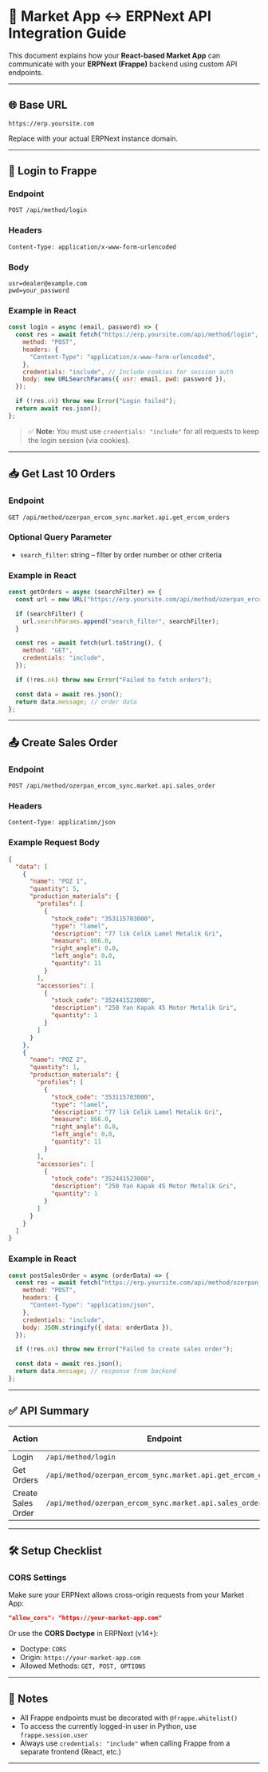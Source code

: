 # 🧾 Market App ↔ ERPNext API Integration Guide

This document explains how your **React-based Market App** can communicate with your **ERPNext (Frappe)** backend using custom API endpoints.

---

## 🌐 Base URL

```
https://erp.yoursite.com
```

Replace with your actual ERPNext instance domain.

---

## 🔐 Login to Frappe

### Endpoint

```
POST /api/method/login
```

### Headers

```
Content-Type: application/x-www-form-urlencoded
```

### Body

```
usr=dealer@example.com
pwd=your_password
```

### Example in React

```js
const login = async (email, password) => {
  const res = await fetch("https://erp.yoursite.com/api/method/login", {
    method: "POST",
    headers: {
      "Content-Type": "application/x-www-form-urlencoded",
    },
    credentials: "include", // Include cookies for session auth
    body: new URLSearchParams({ usr: email, pwd: password }),
  });

  if (!res.ok) throw new Error("Login failed");
  return await res.json();
};
```

> ✅ **Note:** You must use `credentials: "include"` for all requests to keep the login session (via cookies).

---

## 📥 Get Last 10 Orders

### Endpoint

```
GET /api/method/ozerpan_ercom_sync.market.api.get_ercom_orders
```

### Optional Query Parameter

- `search_filter`: string – filter by order number or other criteria

### Example in React

```js
const getOrders = async (searchFilter) => {
  const url = new URL("https://erp.yoursite.com/api/method/ozerpan_ercom_sync.market.api.get_ercom_orders");

  if (searchFilter) {
    url.searchParams.append("search_filter", searchFilter);
  }

  const res = await fetch(url.toString(), {
    method: "GET",
    credentials: "include",
  });

  if (!res.ok) throw new Error("Failed to fetch orders");

  const data = await res.json();
  return data.message; // order data
};
```

---

## 📤 Create Sales Order

### Endpoint

```
POST /api/method/ozerpan_ercom_sync.market.api.sales_order
```

### Headers

```
Content-Type: application/json
```

### Example Request Body

```json
{
  "data": [
    {
      "name": "POZ 1",
      "quantity": 5,
      "production_materials": {
        "profiles": [
          {
            "stock_code": "353115703000",
            "type": "lamel",
            "description": "77 lik Celik Lamel Metalik Gri",
            "measure": 866.0,
            "right_angle": 0.0,
            "left_angle": 0.0,
            "quantity": 11
          }
        ],
        "accessories": [
          {
            "stock_code": "352441523000",
            "description": "250 Yan Kapak 45 Motor Metalik Gri",
            "quantity": 1
          }
        ]
      }
    },
    {
      "name": "POZ 2",
      "quantity": 1,
      "production_materials": {
        "profiles": [
          {
            "stock_code": "353115703000",
            "type": "lamel",
            "description": "77 lik Celik Lamel Metalik Gri",
            "measure": 866.0,
            "right_angle": 0.0,
            "left_angle": 0.0,
            "quantity": 11
          }
        ],
        "accessories": [
          {
            "stock_code": "352441523000",
            "description": "250 Yan Kapak 45 Motor Metalik Gri",
            "quantity": 1
          }
        ]
      }
    }
  ]
}
```

### Example in React

```js
const postSalesOrder = async (orderData) => {
  const res = await fetch("https://erp.yoursite.com/api/method/ozerpan_ercom_sync.market.api.sales_order", {
    method: "POST",
    headers: {
      "Content-Type": "application/json",
    },
    credentials: "include",
    body: JSON.stringify({ data: orderData }),
  });

  if (!res.ok) throw new Error("Failed to create sales order");

  const data = await res.json();
  return data.message; // response from backend
};
```

---

## ✅ API Summary

| Action               | Endpoint                                                              | Method | Auth Required |
|----------------------|-----------------------------------------------------------------------|--------|----------------|
| Login                | `/api/method/login`                                                  | POST   | ❌             |
| Get Orders           | `/api/method/ozerpan_ercom_sync.market.api.get_ercom_orders`         | GET    | ✅             |
| Create Sales Order   | `/api/method/ozerpan_ercom_sync.market.api.sales_order`              | POST   | ✅             |

---

## 🛠 Setup Checklist

### CORS Settings

Make sure your ERPNext allows cross-origin requests from your Market App:

```json
"allow_cors": "https://your-market-app.com"
```

Or use the **CORS Doctype** in ERPNext (v14+):
- Doctype: `CORS`
- Origin: `https://your-market-app.com`
- Allowed Methods: `GET, POST, OPTIONS`

---

## 🧠 Notes

- All Frappe endpoints must be decorated with `@frappe.whitelist()`
- To access the currently logged-in user in Python, use `frappe.session.user`
- Always use `credentials: "include"` when calling Frappe from a separate frontend (React, etc.)

---
